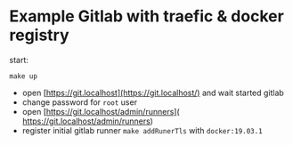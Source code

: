 # Example Gitlab with traefic & docker registry

start:
````shell
make up
````
- open [https://git.localhost](https://git.localhost/) and wait started gitlab
- change password for `root` user
- open [https://git.localhost/admin/runners]( https://git.localhost/admin/runners)
- register initial gitlab runner `make addRunerTls` with `docker:19.03.1`
